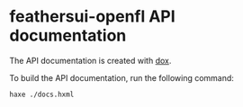 # feathersui-openfl API documentation

The API documentation is created with [dox](https://github.com/HaxeFoundation/dox).

To build the API documentation, run the following command:

```sh
haxe ./docs.hxml
```